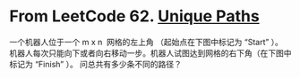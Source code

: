 # From LeetCode 62. [Unique Paths](https://leetcode-cn.com/problems/unique-paths/)

一个机器人位于一个 m x n  网格的左上角 （起始点在下图中标记为 “Start” ）。
机器人每次只能向下或者向右移动一步。机器人试图达到网格的右下角（在下图中标记为 “Finish” ）。
问总共有多少条不同的路径？

